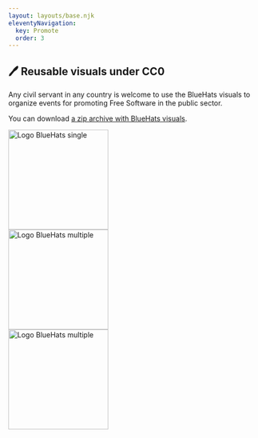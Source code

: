 ```yaml
---
layout: layouts/base.njk
eleventyNavigation:
  key: Promote
  order: 3
---
```


## 🖊️ Reusable visuals under CC0

Any civil servant in any country is welcome to use the BlueHats visuals to organize events for promoting Free Software in the public sector.

You can download [a zip archive with BlueHats visuals](https://github.com/blue-hats/bluehats-visuals/archive/refs/tags/v0.6.zip).

<img alt="Logo BlueHats single" width="200px" src="/img/bluehats-logo-single-outline-gradient.png"/>
<br/>
<img alt="Logo BlueHats multiple" width="200px" src="/img/bluehats-logo.png"/>
<br/>
<img alt="Logo BlueHats multiple" width="200px" src="/img/bluehats-logo-single.png"/>
<br/>
